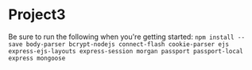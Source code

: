 # Project3

Be sure to run the following when you're getting started:
`npm install --save body-parser bcrypt-nodejs connect-flash cookie-parser ejs express-ejs-layouts express-session morgan passport passport-local express mongoose`
